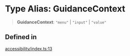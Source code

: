 # Type Alias: GuidanceContext

> **GuidanceContext**: `"menu"` \| `"input"` \| `"value"`

## Defined in

[accessibility/index.ts:13](https://github.com/cluk3/react-select/blob/ed039925bb007c645df3b023879a7c98ae8eeccd/packages/react-select/src/accessibility/index.ts#L13)
